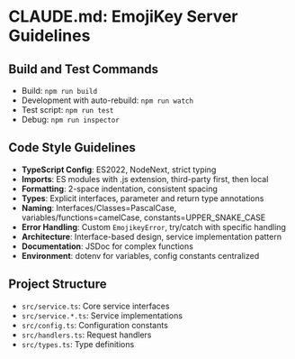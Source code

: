 # CLAUDE.md: EmojiKey Server Guidelines

## Build and Test Commands
- Build: `npm run build`
- Development with auto-rebuild: `npm run watch`
- Test script: `npm run test`
- Debug: `npm run inspector`

## Code Style Guidelines
- **TypeScript Config**: ES2022, NodeNext, strict typing
- **Imports**: ES modules with .js extension, third-party first, then local
- **Formatting**: 2-space indentation, consistent spacing
- **Types**: Explicit interfaces, parameter and return type annotations
- **Naming**: Interfaces/Classes=PascalCase, variables/functions=camelCase, constants=UPPER_SNAKE_CASE
- **Error Handling**: Custom `EmojikeyError`, try/catch with specific handling
- **Architecture**: Interface-based design, service implementation pattern
- **Documentation**: JSDoc for complex functions
- **Environment**: dotenv for variables, config constants centralized

## Project Structure
- `src/service.ts`: Core service interfaces
- `src/service.*.ts`: Service implementations
- `src/config.ts`: Configuration constants
- `src/handlers.ts`: Request handlers
- `src/types.ts`: Type definitions